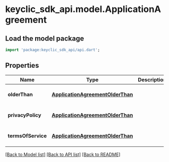 # keyclic_sdk_api.model.ApplicationAgreement

## Load the model package
```dart
import 'package:keyclic_sdk_api/api.dart';
```

## Properties
Name | Type | Description | Notes
------------ | ------------- | ------------- | -------------
**olderThan** | [**ApplicationAgreementOlderThan**](ApplicationAgreementOlderThan.md) |  | [optional] [default to null]
**privacyPolicy** | [**ApplicationAgreementOlderThan**](ApplicationAgreementOlderThan.md) |  | [optional] [default to null]
**termsOfService** | [**ApplicationAgreementOlderThan**](ApplicationAgreementOlderThan.md) |  | [optional] [default to null]

[[Back to Model list]](../README.md#documentation-for-models) [[Back to API list]](../README.md#documentation-for-api-endpoints) [[Back to README]](../README.md)


